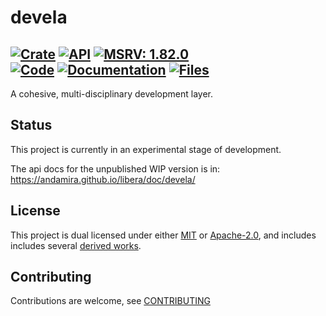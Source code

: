 # devela

[![Crate](https://img.shields.io/crates/v/devela.svg)](https://crates.io/crates/devela)
[![API](https://docs.rs/devela/badge.svg)](https://docs.rs/devela/)
[![MSRV: 1.82.0](https://flat.badgen.net/badge/MSRV/1.82.0/purple)](https://releases.rs/docs/1.82.0/)
<br/>
[![Code](https://tokei.rs/b1/github/andamira/devela?category=code)](https://github.com/andamira/devela)
[![Documentation](https://tokei.rs/b1/github/andamira/devela?category=comments)](https://docs.rs/devela/)
[![Files](https://tokei.rs/b1/github/andamira/devela?category=files)](https://github.com/andamira/devela/tree/main/)
---

A cohesive, multi-disciplinary development layer.

## Status
This project is currently in an experimental stage of development.

The api docs for the unpublished WIP version is in: https://andamira.github.io/libera/doc/devela/

## License
This project is dual licensed under either [MIT](LICENSE-MIT)
or [Apache-2.0](LICENSE-APACHE), and includes includes several
[derived works](DOCS/DERIVED.md).

## Contributing
Contributions are welcome, see [CONTRIBUTING](DOCS/CONTRIBUTING.md)
